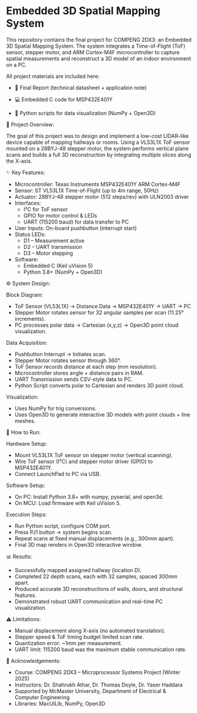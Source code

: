 # Embedded 3D Spatial Mapping System

This repository contains the final project for COMPENG 2DX3: an Embedded 3D Spatial Mapping System. The system integrates a Time-of-Flight (ToF) sensor, stepper motor, and ARM Cortex-M4F microcontroller to capture spatial measurements and reconstruct a 3D model of an indoor environment on a PC.

All project materials are included here:

- 📄 Final Report (technical datasheet + application note)

- 💻 Embedded C code for MSP432E401Y

- 🐍 Python scripts for data visualization (NumPy + Open3D)

📘 Project Overview:

The goal of this project was to design and implement a low-cost LIDAR-like device capable of mapping hallways or rooms. Using a VL53L1X ToF sensor mounted on a 28BYJ-48 stepper motor, the system performs vertical plane scans and builds a full 3D reconstruction by integrating multiple slices along the X-axis.

✨ Key Features:
- Microcontroller: Texas Instruments MSP432E401Y ARM Cortex-M4F
- Sensor: ST VL53L1X Time-of-Flight (up to 4m range, 50Hz)
- Actuator: 28BYJ-48 stepper motor (512 steps/rev) with ULN2003 driver
- Interfaces:
  - I²C for ToF sensor
  - GPIO for motor control & LEDs
  - UART (115200 baud) for data transfer to PC
- User Inputs: On-board pushbutton (interrupt start)
- Status LEDs:
  - D1 – Measurement active
  - D2 – UART transmission
  - D3 – Motor stepping
- Software:
  - Embedded C (Keil uVision 5)
  - Python 3.8+ (NumPy + Open3D)

⚙️ System Design:

Block Diagram:
- ToF Sensor (VL53L1X) → Distance Data → MSP432E401Y → UART → PC
- Stepper Motor rotates sensor for 32 angular samples per scan (11.25° increments).
- PC processes polar data → Cartesian (x,y,z) → Open3D point cloud visualization.

Data Acquisition:
- Pushbutton Interrupt → Initiates scan.
- Stepper Motor rotates sensor through 360°.
- ToF Sensor records distance at each step (mm resolution).
- Microcontroller stores angle + distance pairs in RAM.
- UART Transmission sends CSV-style data to PC.
- Python Script converts polar to Cartesian and renders 3D point cloud.

Visualization:
- Uses NumPy for trig conversions.
- Uses Open3D to generate interactive 3D models with point clouds + line meshes.

🚀 How to Run:

Hardware Setup:
- Mount VL53L1X ToF sensor on stepper motor (vertical scanning).
- Wire ToF sensor (I²C) and stepper motor driver (GPIO) to MSP432E401Y.
- Connect LaunchPad to PC via USB.

Software Setup:
- On PC: Install Python 3.8+ with numpy, pyserial, and open3d.
- On MCU: Load firmware with Keil uVision 5.

Execution Steps:
- Run Python script, configure COM port.
- Press PJ1 button → system begins scan.
- Repeat scans at fixed manual displacements (e.g., 300mm apart).
- Final 3D map renders in Open3D interactive window.

📊 Results:
- Successfully mapped assigned hallway (location D).
- Completed 22 depth scans, each with 32 samples, spaced 300mm apart.
- Produced accurate 3D reconstructions of walls, doors, and structural features.
- Demonstrated robust UART communication and real-time PC visualization.

⚠️ Limitations:
- Manual displacement along X-axis (no automated translation).
- Stepper speed & ToF timing budget limited scan rate.
- Quantization error: ~1mm per measurement.
- UART limit: 115200 baud was the maximum stable communication rate.

📜 Acknowledgements:
- Course: COMPENG 2DX3 – Microprocessor Systems Project (Winter 2025)
- Instructors: Dr. Shahrukh Athar, Dr. Thomas Doyle, Dr. Yaser Haddara
- Supported by McMaster University, Department of Electrical & Computer Engineering
- Libraries: MacUILib, NumPy, Open3D

